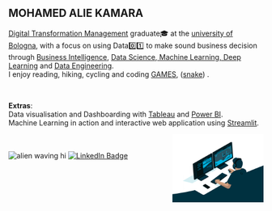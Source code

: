 ## MOHAMED ALIE KAMARA     
  

[Digital Transformation Management](https://corsi.unibo.it/2cycle/DigitalTransformationManagement) graduate🎓 at the [university of Bologna](https://www.unibo.it/en), with a focus on using Data0️⃣1️⃣ to make sound business decision through [Business Intelligence](https://github.com/Kmohamedalie/Business-Intelligence-Portfolio),  [Data Science, Machine Learning, Deep Learning](https://kmohamedalie.github.io/DataScience-ML-AI-Portfolio/) and [Data Engineering](https://github.com/Kmohamedalie/Big-Data-Hadoop-Spark-lab). <br>
             I enjoy reading, hiking, cycling and coding [GAMES](https://kmohamedalie.github.io/Games/), ([snake](https://github.com/Kmohamedalie/snake-game)) .

<br>

<b>Extras</b>:     
             Data visualisation and Dashboarding with [Tableau](https://public.tableau.com/app/profile/mohamed.alie.kamara6326/vizzes) and [Power BI](https://github.com/Kmohamedalie/Adventure-Works).<br>
             Machine Learning in action and interactive web application using [Streamlit](https://share.streamlit.io/user/kmohamedalie). 
             
<div>
  
<a href="https://kmohamedalie.github.io/Business-Intelligence-Portfolio/">
<img align="right" src="https://github.com/Kmohamedalie/Kmohamedalie/blob/master/BI%20dashboarding.gif" width="180" >
</a>

</div>


<br>
<br>

 
<div id="badges" align="left">
   <img src="https://media.giphy.com/media/kReKcfrs1YoTmt2AQt/giphy.gif" alt="alien waving hi" width="20"/>  <a href="https://www.linkedin.com/in/mohamed-alie-kamara-8765941a4">
    <img src="https://img.shields.io/badge/LinkedIn-blue?style=for-the-badge&logo=linkedin&logoColor=white" alt="LinkedIn Badge"/>
  </a>
 

</div>

<br>




<!--
<div align="center">

 

<br>


<div align="center"> 
<img align="center" width=315 src="https://awesome-github-stats.azurewebsites.net/user-stats/Kmohamedalie?cardType=level&theme=tokyonight&Border=FFFFFF00" />
<img align="center" width=498 src="http://github-profile-summary-cards.vercel.app/api/cards/profile-details?username=Kmohamedalie&theme=tokyonight" />
</div>


<br>

 [![GitHub Streak](https://github-readme-streak-stats.herokuapp.com/?user=Kmohamedalie&theme=dark&date_format=[Y.]n.j)](https://git.io/streak-stats)

 

[![Anurag's GitHub stats](https://github-readme-stats.vercel.app/api?username=Kmohamedalie&theme=dracula&bg_color=45,0F2027,203A43,2C5364)](https://github.com/anuraghazra/github-readme-stats)

# [![Top Langs](https://github-readme-stats.vercel.app/api/top-langs/?username=Kmohamedalie&hide=html,css,xslt,makefile&langs_count=30&theme=dracula&bg_color=135,0F2027,203A43,2C5364&layout=compact)](https://github.com/anuraghazra/github-readme-stats) 
-->


<br>

<!-- [![trophy](https://github-profile-trophy.vercel.app/?username=Kmohamedalie&theme=dracula&row=1)](https://github.com/ryo-ma/github-profile-trophy) -->

<!--

Here are some ideas to get you started:

-  🔭 I’m currently working on ...
-  🌱 I’m currently learning ...
-  👯 I’m looking to collaborate on ...
-  🤔 I’m looking for help with ...
-  💬 Ask me about ...
-  📫 How to reach me: ...
-  😄 Pronouns: ...
-  ⚡ Fun fact: .. 
-->

